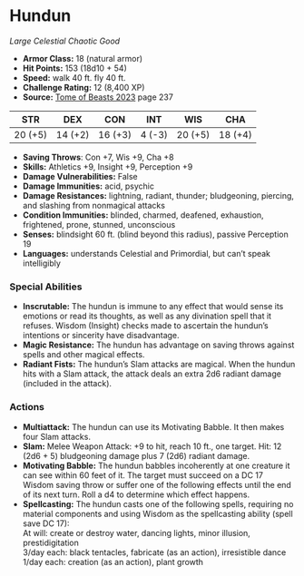 # Hundun

*Large* *Celestial* *Chaotic Good*

- **Armor Class:** 18 (natural armor)
- **Hit Points:** 153 (18d10 + 54)
- **Speed:** walk 40 ft. fly 40 ft.
- **Challenge Rating:** 12 (8,400 XP)
- **Source:** [Tome of Beasts 2023](https://koboldpress.com/kpstore/product/tome-of-beasts-1-2023-edition/) page 237

| STR | DEX | CON | INT | WIS | CHA |
| --- | --- | --- | --- | --- | --- |
| 20 (+5) | 14 (+2) | 16 (+3) | 4 (-3) | 20 (+5) | 18 (+4) |

- **Saving Throws**: Con +7, Wis +9, Cha +8
- **Skills:** Athletics +9, Insight +9, Perception +9
- **Damage Vulnerabilities:** False
- **Damage Immunities:** acid, psychic
- **Damage Resistances:** lightning, radiant, thunder; bludgeoning, piercing, and slashing from nonmagical attacks
- **Condition Immunities:** blinded, charmed, deafened, exhaustion, frightened, prone, stunned, unconscious
- **Senses:** blindsight 60 ft. (blind beyond this radius), passive Perception 19
- **Languages:** understands Celestial and Primordial, but can’t speak intelligibly

### Special Abilities

- **Inscrutable:** The hundun is immune to any effect that would sense its emotions or read its thoughts, as well as any divination spell that it refuses. Wisdom (Insight) checks made to ascertain the hundun’s intentions or sincerity have disadvantage.
- **Magic Resistance:** The hundun has advantage on saving throws against spells and other magical effects.
- **Radiant Fists:** The hundun’s Slam attacks are magical. When the hundun hits with a Slam attack, the attack deals an extra 2d6 radiant damage (included in the attack).

### Actions

- **Multiattack:** The hundun can use its Motivating Babble. It then makes four Slam attacks.
- **Slam:** Melee Weapon Attack: +9 to hit, reach 10 ft., one target. Hit: 12 (2d6 + 5) bludgeoning damage plus 7 (2d6) radiant damage.
- **Motivating Babble:** The hundun babbles incoherently at one creature it can see within 60 feet of it. The target must succeed on a DC 17 Wisdom saving throw or suffer one of the following effects until the end of its next turn. Roll a d4 to determine which effect happens.
- **Spellcasting:** The hundun casts one of the following spells, requiring no material components and using Wisdom as the spellcasting ability (spell save DC 17):<br>At will: create or destroy water, dancing lights, minor illusion, prestidigitation<br>3/day each: black tentacles, fabricate (as an action), irresistible dance<br>1/day each: creation (as an action), plant growth
